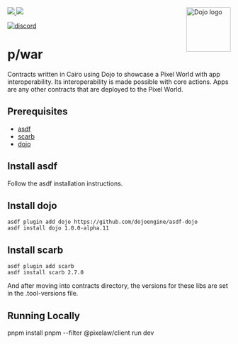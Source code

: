 <picture>
<source media="(prefers-color-scheme: dark)" srcset="https://avatars.githubusercontent.com/u/140254228?s=200&v=4">  
<img alt="Dojo logo" align="right" width="100" src="https://avatars.githubusercontent.com/u/140254228?s=200&v=4">
</picture>

<a href="https://x.com/0xpixelaw">
<img src="https://img.shields.io/twitter/follow/0xpixelaw?style=social"/>
</a>
<a href="https://github.com/pixelaw/core">
<img src="https://img.shields.io/github/stars/pixelaw/core?style=social"/>
</a>

[![discord](https://img.shields.io/badge/join-PixeLAW-green?logo=discord&logoColor=white)](https://t.co/jKDjNbFdZ5)

# p/war

Contracts written in Cairo using Dojo to showcase a Pixel World with app interoperability. Its interoperability is made possible with core actions. Apps are any other contracts that are deployed to the Pixel World.

## Prerequisites

- [asdf](https://asdf-vm.com/)
- [scarb](https://docs.swmansion.com/scarb/)
- [dojo](https://github.com/dojoengine/dojo)

## Install asdf

Follow the asdf installation instructions.

## Install dojo

```
asdf plugin add dojo https://github.com/dojoengine/asdf-dojo
asdf install dojo 1.0.0-alpha.11
```

## Install scarb

```
asdf plugin add scarb
asdf install scarb 2.7.0
```

And after moving into contracts directory, the versions for these libs are set in the .tool-versions file.

## Running Locally

pnpm install
pnpm --filter @pixelaw/client run dev